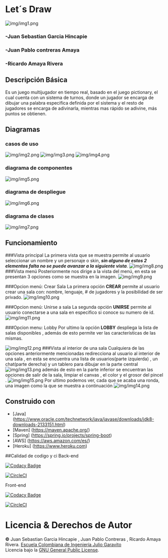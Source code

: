 # Let´s Draw
![img/img1.png](img/img1.png)
### -Juan Sebastian Garcia Hincapie
### -Juan Pablo contreras Amaya
### -Ricardo Amaya Rivera

## Descripción Básica

Es un juego multijugador en tiempo real, basado en el juego pictionary, el cual cuenta con un sistema de turnos, donde un jugador se encarga de dibujar una palabra especifica definida por el sistema y el resto de jugadores se encarga de adivinarla, mientras mas rápido se adivine, más puntos se obtienen.

## Diagramas
### casos de uso
![img/img2.png](img/img2.png)
![img/img3.png](img/img3.png)
![img/img4.png](img/img4.png)
### diagrama de componentes
![img/img5.png](img/img5.png)
### diagrama de despliegue
![img/img6.png](img/img6.png)
### diagrama de clases
![img/img7.png](img/img7.png)

## Funcionamiento
###Vista principal
La primera vista que se muestra permite al usuario seleccionar un nombre y un personaje o skin, ***sin alguno de estos 2 elementos falta no se puede avanzar a la siguiente vista***.
![img/img8.png](img/img8.png)
###Vista menú
Posteriormente nos dirige a la vista del menú, en esta se presentan 3 opciones como se muestra en la imagen.
![img/img9.png](img/img9.png)

###Opcion menú: Crear Sala
La primera opción **CREAR** permite al usuario crear una sala con: nombre, lenguaje, # de jugadores y la posibilidad de ser privado.
![img/img10.png](img/img10.png)

###Opcion menú: Unirse a sala
La segunda opción **UNIRSE** permite al usuario conectarse a una sala en especifico si conoce su numero de id.
![img/img11.png](img/img11.png)

###Opcion menu: Lobby
Por ultimo la opción **LOBBY** despliega la lista de salas disponibles , además de esto permite ver las características de las mismas.

![img/img12.png](img/img12.png)
###Vista al interior de una sala
Cualquiera de las opciones anteriormente mencionadas redirecciona al usuario al interior de una sala , en esta se encuentra una lista de usuarios(parte izquierda) , un chat(parte derecha) y un tablero para dibujar en la parte central
![img/img13.png](img/img13.png)
además de esto en la parte inferior se encuentran las opciones de salir de la sala, limpiar el canvas , el color y el grosor del pincel .
![img/img15.png](img/img15.png)
Por ultimo podemos ver, cada que se acaba una ronda, una imagen como la que se muestra a continuación
![img/img14.png](img/img14.png)

## Construido con

* [Java] (https://www.oracle.com/technetwork/java/javase/downloads/jdk8-downloads-2133151.html)
* [Maven] (https://maven.apache.org/)
* [Spring] (https://spring.io/projects/spring-boot)
* [AWS] (https://aws.amazon.com/es/)
* [Heroku] (https://www.heroku.com)

##Calidad de codigo y ci
Back-end

[![Codacy Badge](https://app.codacy.com/project/badge/Grade/d52e80c1dd0143af9d018f80e1a00e72)](https://www.codacy.com?utm_source=github.com&amp;utm_medium=referral&amp;utm_content=Lets-draw/BACKEND&amp;utm_campaign=Badge_Grade)

[![CircleCI](https://circleci.com/gh/Lets-draw/BACKEND/tree/master.svg?style=svg&cicle-token=18300feecc1b2a2e3f77d231eae73206fb5639ac)](https://circleci.com/gh/Lets-draw/BACKEND/tree/master)

Front-end

[![Codacy Badge](https://app.codacy.com/project/badge/Grade/6782db487147454da08c649de70c8429)](https://www.codacy.com?utm_source=github.com&amp;utm_medium=referral&amp;utm_content=Lets-draw/FRONTEND&amp;utm_campaign=Badge_Grade)

[![CircleCI](https://circleci.com/gh/Lets-draw/FRONTEND/tree/main.svg?style=svg&circle-token=06533787438f4f08a837264a7036ea3b9a6491d5)](https://circleci.com/gh/Lets-draw/FRONTEND/tree/main)

# Licencia & Derechos de Autor

**©** Juan Sebastian Garcia Hincapie , Juan Pablo Contreras , Ricardo Amaya Rivera. [Escuela Colombiana de Ingeniería Julio Garavito](https://www.escuelaing.edu.co/es/)  
Licencia bajo la [GNU General Public License](/LICENSE).

